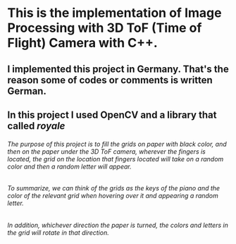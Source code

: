 # This is the implementation of Image Processing with 3D ToF (Time of Flight) Camera with C++.

## I implemented this project in Germany. That's the reason some of codes or comments is written German.

## In this project I used OpenCV and a library that called ***royale***

###### The purpose of this project is to fill the grids on paper with black color, and then on the paper under the 3D ToF camera, wherever the fingers is located, the grid on the location that fingers located will take on a random color and then a random letter will appear.

###### To summarize, we can think of the grids as the keys of the piano and the color of the relevant grid when hovering over it and appearing a random letter.

###### In addition, whichever direction the paper is turned, the colors and letters in the grid will rotate in that direction.
